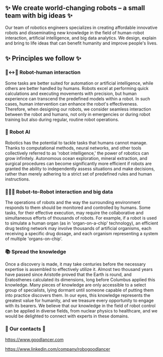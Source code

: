 ## ✨ We create world-changing robots – a small team with big ideas ✨

Our team of robotics engineers specializes in creating affordable innovative robots and disseminating new knowledge in the field of human-robot interaction, artificial intelligence, and big data analytics. We design, explain and bring to life ideas that can benefit humanity and improve people's lives.

## ✨ Principles we follow ✨

### 🤖<->🧑 Robot-human interaction

Some tasks are better suited for automation or artificial intelligence, while others are better handled by humans. Robots excel at performing quick calculations and executing movements with precision, but human experience can transcend the predefined models within a robot. In such cases, human intervention can enhance the robot's effectiveness. Therefore, when designing our robots, we consider seamless interaction between the robot and humans, not only in emergencies or during robot training but also during regular, routine robot operations.

### 🧠 Robot AI

Robotics has the potential to tackle tasks that humans cannot manage. Thanks to computational methods, neural networks, and other tools collectively referred to as 'robot intelligence,' the power of robotics can grow infinitely. Autonomous ocean exploration, mineral extraction, and surgical procedures can become significantly more efficient if robots are granted the ability to independently assess situations and make decisions, rather than merely adhering to a strict set of predefined rules and human instructions.

### 🤖🤖🤖 Robot-to-Robot interaction and big data

The operations of robots and the way the surrounding environment responds to them should be monitored and controlled by humans. Some tasks, for their effective execution, may require the collaborative and simultaneous efforts of thousands of robots. For example, if a robot is used to simulate a human organ (as in 'organ-on-a-chip' technology), an efficient drug testing network may involve thousands of artificial organisms, each receiving a specific drug dosage, and each organism representing a system of multiple 'organs-on-chip'.

### 📚 Spread the knowledge

Once a discovery is made, it may take centuries before the necessary expertise is assembled to effectively utilize it. Almost two thousand years have passed since Aristotle proved that the Earth is round, and Eratosthenes calculated its dimensions, long before Columbus applied this knowledge. Many pieces of knowledge are only accessible to a select group of specialists, lying dormant until someone capable of putting them into practice discovers them. In our eyes, this knowledge represents the greatest value for humanity, and we treasure every opportunity to engage with its bearers. We believe that our knowledge in the field of robot control can be applied in diverse fields, from nuclear physics to healthcare, and we would be delighted to connect with experts in these domains.

### 📧 Our contacts 📧

https://www.goodlancer.com

https://www.linkedin.com/company/robogoodlancer


